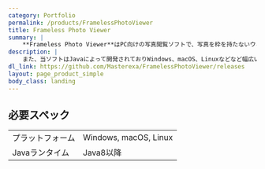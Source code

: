 ```yaml
---
category: Portfolio
permalink: /products/FramelessPhotoViewer
title: Frameless Photo Viewer
summary: |
    **Frameless Photo Viewer**はPC向けの写真閲覧ソフトで、写真を枠を持たないウィンドウに表示することによって、画像編集の効率化を図ることができます。
description: |
    また、当ソフトはJavaによって開発されておりWindows、macOS、Linuxなどなど幅広いプラットフォームに対応しています。
dl_link: https://github.com/Masterexa/FramelessPhotoViewer/releases
layout: page_product_simple
body_class: landing
---
```


## 必要スペック

|||
|:-|:-|
|プラットフォーム|Windows, macOS, Linux|
|Javaランタイム|Java8以降|